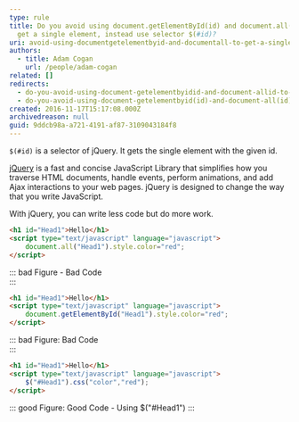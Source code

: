 ```yaml
---
type: rule
title: Do you avoid using document.getElementById(id) and document.all(id) to
  get a single element, instead use selector $(#id)?
uri: avoid-using-documentgetelementbyid-and-documentall-to-get-a-single-element
authors:
  - title: Adam Cogan
    url: /people/adam-cogan
related: []
redirects:
  - do-you-avoid-using-document-getelementbyidid-and-document-allid-to-get-a-single-element-instead-use-selector-id
  - do-you-avoid-using-document-getelementbyid(id)-and-document-all(id)-to-get-a-single-element-instead-use-selector-(id)
created: 2016-11-17T15:17:08.000Z
archivedreason: null
guid: 9ddcb98a-a721-4191-af87-3109043184f8
---
```


`$(#id)` is a selector of jQuery. It gets the single element with the given id.

[jQuery](https://jquery.com/) is a fast and concise JavaScript Library that simplifies how you traverse HTML documents, handle events, perform animations, and add Ajax interactions to your web pages. jQuery is designed to change the way that you write JavaScript.

<!--endintro-->

With jQuery, you can write less code but do more work.

```html
<h1 id="Head1">Hello</h1> 
<script type="text/javascript" language="javascript">
    document.all("Head1").style.color="red"; 
</script>
```
::: bad
Figure - Bad Code  
:::

```html
<h1 id="Head1">Hello</h1> 
<script type="text/javascript" language="javascript">
    document.getElementById("Head1").style.color="red"; 
</script>
```
::: bad
Figure: Bad Code  
:::

```html
<h1 id="Head1">Hello</h1> 
<script type="text/javascript" language="javascript">
    $("#Head1").css("color","red"); 
</script>
```
::: good
Figure: Good Code - Using $("#Head1")
:::
